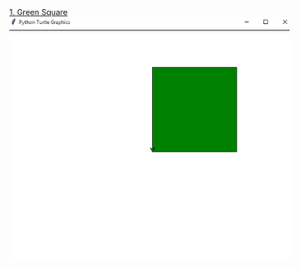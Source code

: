 <a href="https://github.com/radik-ha/my-turtle-drawings/blob/main/drawSquare.py">
1. Green Square
<img src="https://github.com/radik-ha/my-turtle-drawings/blob/main/images/square.png?raw=true" alt="">
</a>
